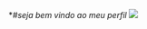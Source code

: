 **#seja bem vindo ao meu perfil*
![](
https://media.tenor.com/Xcffd40BersAAAAC/anime-black-hair.gif)
